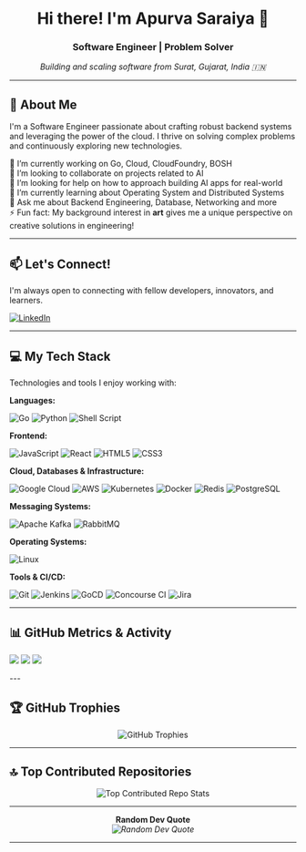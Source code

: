 <h1 align="center">Hi there! I'm Apurva Saraiya 👋</h1>
<h3 align="center">Software Engineer | Problem Solver</h3>

<p align="center">
  <em>Building and scaling software from Surat, Gujarat, India 🇮🇳</em>
</p>

---

## 💫 About Me

I'm a Software Engineer passionate about crafting robust backend systems and leveraging the power of the cloud. I thrive on solving complex problems and continuously exploring new technologies.

🔭 I’m currently working on Go, Cloud, CloudFoundry, BOSH<br>👯 I’m looking to collaborate on projects related to AI<br>🤝 I’m looking for help on how to approach building AI apps for real-world<br>🌱 I’m currently learning about Operating System and Distributed Systems<br>💬 Ask me about Backend Engineering, Database, Networking and more<br>⚡ Fun fact: My background interest in **art** gives me a unique perspective on creative solutions in engineering!

---

## 📫 Let's Connect!

I'm always open to connecting with fellow developers, innovators, and learners.

<p>
  <a href="https://linkedin.com/in/apurvasaraiya" target="_blank"><img src="https://img.shields.io/badge/LinkedIn-%230077B5.svg?&style=for-the-badge&logo=linkedin&logoColor=white" alt="LinkedIn"></a>
</p>

---

## 💻 My Tech Stack

Technologies and tools I enjoy working with:

**Languages:**
<p>
  <img src="https://img.shields.io/badge/go-%2300ADD8.svg?style=flat&logo=go&logoColor=white" alt="Go"/>
  <img src="https://img.shields.io/badge/python-3670A0?style=flat&logo=python&logoColor=ffdd54" alt="Python"/>
  <img src="https://img.shields.io/badge/shell_script-%23121011.svg?style=flat&logo=gnu-bash&logoColor=white" alt="Shell Script"/>
</p>

**Frontend:**
<p>
  <img src="https://img.shields.io/badge/javascript-%23323330.svg?style=flat&logo=javascript&logoColor=%23F7DF1E" alt="JavaScript"/>
  <img src="https://img.shields.io/badge/react-%2320232a.svg?style=flat&logo=react&logoColor=%2361DAFB" alt="React"/>
  <img src="https://img.shields.io/badge/html5-%23E34F26.svg?style=flat&logo=html5&logoColor=white" alt="HTML5"/>
  <img src="https://img.shields.io/badge/css3-%231572B6.svg?style=flat&logo=css3&logoColor=white" alt="CSS3"/>
</p>

**Cloud, Databases & Infrastructure:**
<p>
  <img src="https://img.shields.io/badge/GoogleCloud-%234285F4.svg?style=flat&logo=google-cloud&logoColor=white" alt="Google Cloud"/>
  <img src="https://img.shields.io/badge/AWS-%23FF9900.svg?style=flat&logo=amazon-aws&logoColor=white" alt="AWS"/>
  <img src="https://img.shields.io/badge/kubernetes-%23326ce5.svg?style=flat&logo=kubernetes&logoColor=white" alt="Kubernetes"/>
  <img src="https://img.shields.io/badge/docker-%230db7ed.svg?style=flat&logo=docker&logoColor=white" alt="Docker"/>
  <img src="https://img.shields.io/badge/redis-%23DD0031.svg?style=flat&logo=redis&logoColor=white" alt="Redis"/>
  <img src="https://img.shields.io/badge/postgres-%23316192.svg?style=flat&logo=postgresql&logoColor=white" alt="PostgreSQL"/>
  </p>

**Messaging Systems:**
<p>
  <img src="https://img.shields.io/badge/Apache%20Kafka-000?style=flat&logo=apachekafka" alt="Apache Kafka"/>
  <img src="https://img.shields.io/badge/RabbitMQ-FF6600?style=flat&logo=rabbitmq&logoColor=white" alt="RabbitMQ"/>
</p>

**Operating Systems:**
<p>
  <img src="https://img.shields.io/badge/Linux-FCC624?style=flat&logo=linux&logoColor=black" alt="Linux"/>
</p>

**Tools & CI/CD:**
<p>
  <img src="https://img.shields.io/badge/git-%23F05033.svg?style=flat&logo=git&logoColor=white" alt="Git"/>
  <img src="https://img.shields.io/badge/jenkins-%232C5263.svg?style=flat&logo=jenkins&logoColor=white" alt="Jenkins"/>
  <img src="https://img.shields.io/badge/GoCD-%2394399E.svg?style=flat&logo=gocd&logoColor=white" alt="GoCD"/>
  <img src="https://img.shields.io/badge/Concourse%20CI-%233296E2.svg?style=flat&logo=concourseci&logoColor=white" alt="Concourse CI"/>
  <img src="https://img.shields.io/badge/jira-%230A0FFF.svg?style=flat&logo=jira&logoColor=white" alt="Jira"/>
</p>

---

## 📊 GitHub Metrics & Activity
<p>
  <img src="https://github-readme-stats.vercel.app/api?username=apurvasaraiya&theme=tokyonight&hide_border=false&include_all_commits=true&count_private=true" />
  <img src="https://github-readme-streak-stats.herokuapp.com/?user=apurvasaraiya&theme=tokyonight&hide_border=false" />
  <img src="https://github-readme-stats.vercel.app/api/top-langs/?username=apurvasaraiya&theme=tokyonight&hide_border=false&include_all_commits=true&count_private=true&layout=compact" />
</p>
---

## 🏆 GitHub Trophies

<p align="center">
  <img src="https://github-profile-trophy.vercel.app/?username=apurvasaraiya&theme=tokyonight&no-frame=false&no-bg=false&margin-w=4" alt="GitHub Trophies"/>
</p>

---

## 🔝 Top Contributed Repositories

<p align="center">
  <img src="https://github-contributor-stats.vercel.app/api?username=apurvasaraiya&limit=5&theme=tokyonight&combine_all_yearly_contributions=true" alt="Top Contributed Repo Stats"/>
</p>

---

<p align="center">
  <b>Random Dev Quote</b><br>
  <i><img src="https://quotes-github-readme.vercel.app/api?type=horizontal&theme=tokyonight" alt="Random Dev Quote"/></i>
</p>

---
